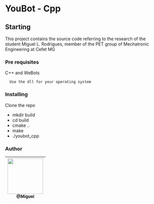 # YouBot - Cpp

## Starting

This project contains the source code referring to the research of the student Miguel L. Rodrigues, member of the PET
group of Mechatronic Engineering at Cefet MG

### Pre requisites

C++ and WeBots

``` 
  Use the dll for your operating system
```

### Installing

Clone the repo

<ul>

  <li>mkdir build</li>
  <li>cd build</li>
  <li>cmake ..</li>
  <li>make</li>
  <li>./youbot_cpp</li>

</ul>

### Author

| [<img src="https://avatars1.githubusercontent.com/miguellrodrigues" width="115"><br><sub>@Miguel</sub>](https://github.com/miguellrodrigues)
|:-:|
